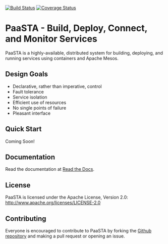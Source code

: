 [![Build Status](https://travis-ci.org/Yelp/paasta.svg?branch=master)](https://travis-ci.org/Yelp/paasta)
[![Coverage Status](https://coveralls.io/repos/Yelp/paasta/badge.svg)](https://coveralls.io/r/Yelp/paasta)

PaaSTA - Build, Deploy, Connect, and Monitor Services
=====================================================

PaaSTA is a highly-available, distributed system for building, deploying, and
running services using containers and Apache Mesos.


Design Goals
------------

 * Declarative, rather than imperative, control
 * Fault tolerance
 * Service isolation
 * Efficient use of resources
 * No single points of failure
 * Pleasant interface


Quick Start
-----------

Coming Soon!


Documentation
-------------

Read the documentation at [Read the Docs](http://paasta.readthedocs.org/en/latest/).


License
-------

PaaSTA is licensed under the Apache License, Version 2.0: http://www.apache.org/licenses/LICENSE-2.0


Contributing
------------

Everyone is encouraged to contribute to PaaSTA by forking the
[Github repository](http://github.com/Yelp/PaaSTA) and making a pull request or
opening an issue.
